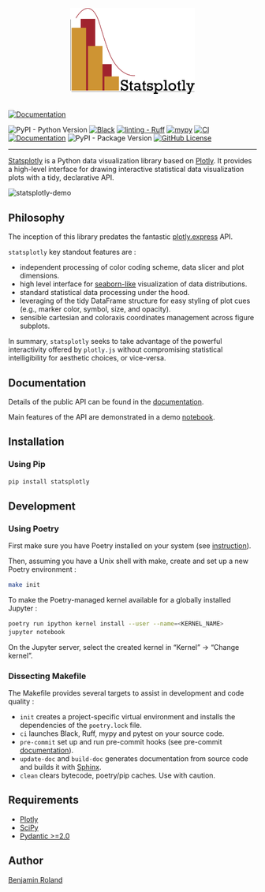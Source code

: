 <div style="width: 50%; margin: auto; margin-bottom: 1.9rem;">
<picture>
  <source media="(prefers-color-scheme: dark)" srcset="docs/assets/statsplotly_logo.png">
  <img alt="Statsplotly Logo" src="docs/assets/statsplotly_logo.png">
</picture>
</div>

[![Documentation](https://img.shields.io/badge/Documentation-8A2BE2)](https://parici75.github.io/statsplotly)

![PyPI - Python Version](https://img.shields.io/pypi/pyversions/statsplotly)
[![Black](https://img.shields.io/badge/Code%20style-Black-black)](https://black.readthedocs.io/en/stable/)
[![linting - Ruff](https://img.shields.io/badge/Linting-Ruff-yellow)](https://docs.astral.sh/ruff/)
[![mypy](https://img.shields.io/badge/mypy-checked-blue)](https://mypy.readthedocs.io/en/stable/index.html#)
[![CI](https://github.com/Parici75/statsplotly/actions/workflows/test.yml/badge.svg)](https://github.com/Parici75/statsplotly/actions/workflows/test.yml)
[![Documentation](https://github.com/Parici75/statsplotly/actions/workflows/sphinx.yml/badge.svg)](https://github.com/Parici75/statsplotly/actions/workflows/sphinx.yml)
![PyPI - Package Version](https://img.shields.io/pypi/v/statsplotly)
[![GitHub License](https://img.shields.io/github/license/Parici75/statsplotly)](https://github.com/Parici75/statsplotly/blob/main/LICENSE)

----------------
[Statsplotly](https://github.com/parici75/statsplotly) is a Python data visualization library based on [Plotly](https://plotly.com/). It provides a high-level interface for drawing interactive statistical data visualization plots with a tidy, declarative API.


![statsplotly-demo](docs/assets/statsplotly-demo.gif)


## Philosophy

The inception of this library predates the fantastic [plotly.express](https://plotly.com/python/plotly-express/) API.

`statsplotly` key standout features are :
- independent processing of color coding scheme, data slicer and plot dimensions.
- high level interface for [seaborn-like](https://seaborn.pydata.org/tutorial/distributions.html) visualization of data distributions.
- standard statistical data processing under the hood.
- leveraging of the tidy DataFrame structure for easy styling of plot cues (e.g., marker color, symbol, size, and opacity).
- sensible cartesian and coloraxis coordinates management across figure subplots.

In summary, `statsplotly` seeks to take advantage of the powerful interactivity offered by `plotly.js` without compromising statistical intelligibility for aesthetic choices, or vice-versa.


## Documentation

Details of the public API can be found in the [documentation](https://parici75.github.io/statsplotly).

Main features of the API are demonstrated in a demo [notebook](https://nbviewer.org/github/parici75/statsplotly/blob/main/docs/notebooks/statsplotly_demo.ipynb).


## Installation

### Using Pip

```bash
pip install statsplotly
```

## Development

### Using Poetry

First make sure you have Poetry installed on your system (see [instruction](https://python-poetry.org/docs/#installing-with-the-official-installer)).

Then, assuming you have a Unix shell with make, create and set up a new Poetry environment :

```bash
make init
```

To make the Poetry-managed kernel available for a globally installed Jupyter :

```bash
poetry run ipython kernel install --user --name=<KERNEL_NAME>
jupyter notebook
```

On the Jupyter server, select the created kernel in “Kernel” -> “Change kernel”.

### Dissecting Makefile

The Makefile provides several targets to assist in development and code quality :

- `init` creates a project-specific virtual environment and installs the dependencies of the `poetry.lock` file.
- `ci` launches Black, Ruff, mypy and pytest on your source code.
- `pre-commit` set up and run pre-commit hooks (see pre-commit [documentation](https://pre-commit.com/)).
- `update-doc` and `build-doc` generates documentation from source code and builds it with [Sphinx](https://www.sphinx-doc.org/en/master/index.html).
- `clean` clears bytecode, poetry/pip caches. Use with caution.

## Requirements

- [Plotly](https://plotly.com/python/)
- [SciPy](https://scipy.org/)
- [Pydantic >=2.0](https://docs.pydantic.dev/)

## Author

[Benjamin Roland](benjamin.roland@hotmail.fr)
